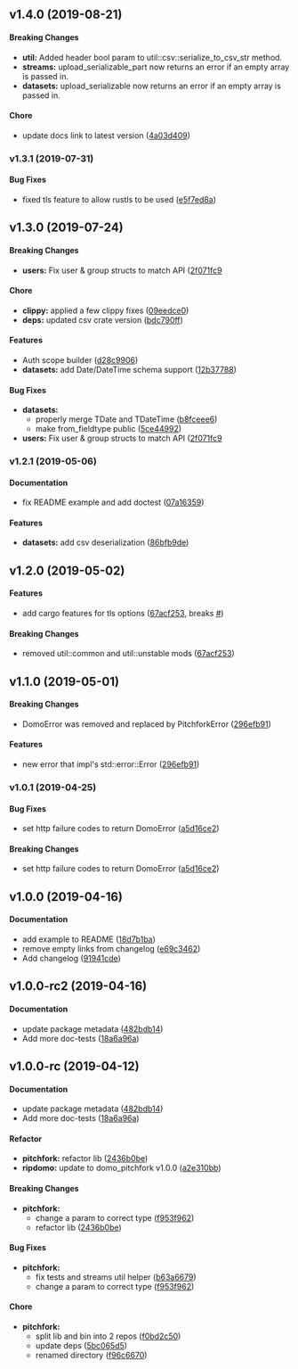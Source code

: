 <a name="v1.4.0"></a>
## v1.4.0 (2019-08-21)

#### Breaking Changes
* **util:** Added header bool param to util::csv::serialize_to_csv_str method.
* **streams:** upload_serializable_part now returns an error if an empty array is passed in.
* **datasets:** upload_serializable now returns an error if an empty array is passed in.

#### Chore

*   update docs link to latest version ([4a03d409](https://github.com/quantumZebraPDX/domo-pitchfork/commit/4a03d409b924e61ff91600e888df27512740ecdb))



<a name="v1.3.1"></a>
### v1.3.1 (2019-07-31)


#### Bug Fixes

*   fixed tls feature to allow rustls to be used ([e5f7ed8a](https://github.com/quantumZebraPDX/domo-pitchfork/commit/e5f7ed8a42bf33ff61de94ab6848eb769f683881))



<a name="v1.3.0"></a>
## v1.3.0 (2019-07-24)


#### Breaking Changes

* **users:**  Fix user & group structs to match API ([2f071fc9](https://github.com/quantumZebraPDX/domo-pitchfork/commit/2f071fc996ba17471e3fdb1dc595c4a8a533aa8f)

#### Chore

* **clippy:**  applied a few clippy fixes ([09eedce0](https://github.com/quantumZebraPDX/domo-pitchfork/commit/09eedce07ac33b953edd2ffe457eebed37bf27db))
* **deps:**  updated csv crate version ([bdc790ff](https://github.com/quantumZebraPDX/domo-pitchfork/commit/bdc790ffb7fa1ced42d40612ab3ca01e26fa2de9))

#### Features

*   Auth scope builder ([d28c9906](https://github.com/quantumZebraPDX/domo-pitchfork/commit/d28c99067fcda8119778cf060c58f8b3bd60ab31))
* **datasets:**  add Date/DateTime schema support ([12b37788](https://github.com/quantumZebraPDX/domo-pitchfork/commit/12b37788899b8434dcb9d49daa51e77c95fe07e5))

#### Bug Fixes

* **datasets:**
  *  properly merge TDate and TDateTime ([b8fceee6](https://github.com/quantumZebraPDX/domo-pitchfork/commit/b8fceee6c9ac843349cee338d86c071e9e216ef1))
  *  make from_fieldtype public ([5ce44992](https://github.com/quantumZebraPDX/domo-pitchfork/commit/5ce44992c032296d8adfebcf7e791b4fd3cbf227))
* **users:**  Fix user & group structs to match API ([2f071fc9](https://github.com/quantumZebraPDX/domo-pitchfork/commit/2f071fc996ba17471e3fdb1dc595c4a8a533aa8f)



<a name="v1.2.1"></a>
### v1.2.1 (2019-05-06)


#### Documentation

*   fix README example and add doctest ([07a16359](https://github.com/quantumZebraPDX/domo-pitchfork/commit/07a1635933ae14873884bc569cfb851c37b77758))

#### Features

* **datasets:**  add csv deserialization ([86bfb9de](https://github.com/quantumZebraPDX/domo-pitchfork/commit/86bfb9de2ddbbe80d979bccf4488566e7d0d9bda))



<a name="v1.2.0"></a>
## v1.2.0 (2019-05-02)


#### Features

*   add cargo features for tls options ([67acf253](https://github.com/quantumZebraPDX/domo-pitchfork/commit/67acf253f37d1b1d6069e87c24ffe2b468124947), breaks [#](https://github.com/quantumZebraPDX/domo-pitchfork/issues/))

#### Breaking Changes

*   removed util::common and util::unstable mods ([67acf253](https://github.com/quantumZebraPDX/domo-pitchfork/commit/67acf253f37d1b1d6069e87c24ffe2b468124947))



<a name="v1.1.0"></a>
## v1.1.0 (2019-05-01)


#### Breaking Changes

*   DomoError was removed and replaced by PitchforkError ([296efb91](https://github.com/quantumZebraPDX/domo-pitchfork/commit/296efb9132a94e25732a21950ad2c0c8c1afee6e))

#### Features

*   new error that impl's std::error::Error ([296efb91](https://github.com/quantumZebraPDX/domo-pitchfork/commit/296efb9132a94e25732a21950ad2c0c8c1afee6e))



<a name="v1.0.1"></a>
### v1.0.1 (2019-04-25)


#### Bug Fixes

*   set http failure codes to return DomoError ([a5d16ce2](https://github.com/quantumZebraPDX/domo-pitchfork/commit/a5d16ce2cefcc5971cb6c7c3e65a937c25430f02))

#### Breaking Changes

*   set http failure codes to return DomoError ([a5d16ce2](https://github.com/quantumZebraPDX/domo-pitchfork/commit/a5d16ce2cefcc5971cb6c7c3e65a937c25430f02))



<a name="v1.0.0"></a>
## v1.0.0 (2019-04-16)


#### Documentation

*   add example to README ([18d7b1ba](https://github.com/quantumZebraPDX/domo-pitchfork/commit/18d7b1baf51da53d49700e2d7d7026a1b9bce71e))
*   remove empty links from changelog ([e69c3462](https://github.com/quantumZebraPDX/domo-pitchfork/commit/e69c3462e3716befd3128d534d9ca5d02e3021e3))
*   Add changelog ([91941cde](https://github.com/quantumZebraPDX/domo-pitchfork/commit/91941cded1265001645ef61fda5f38e1011a0d52))



<a name="v1.0.0-rc2"></a>
## v1.0.0-rc2 (2019-04-16)


#### Documentation

*   update package metadata ([482bdb14](https://github.com/quantumZebraPDX/domo-pitchfork/commit/482bdb14657927757476baa51136b5cfb09d29de))
*   Add more doc-tests ([18a6a96a](https://github.com/quantumZebraPDX/domo-pitchfork/commit/18a6a96acfabf253bf905768d6a0e1e0081ccf4d))



<a name="v1.0.0-rc"></a>
## v1.0.0-rc (2019-04-12)


#### Documentation

*   update package metadata ([482bdb14](https://github.com/quantumZebraPDX/domo-pitchfork/commit/482bdb14657927757476baa51136b5cfb09d29de))
*   Add more doc-tests ([18a6a96a](https://github.com/quantumZebraPDX/domo-pitchfork/commit/18a6a96acfabf253bf905768d6a0e1e0081ccf4d))

#### Refactor

* **pitchfork:**  refactor lib ([2436b0be](https://github.com/quantumZebraPDX/domo-pitchfork/commit/2436b0be297793bc74375efa8968668d842ac13a))
* **ripdomo:**  update to domo_pitchfork v1.0.0 ([a2e310bb](https://github.com/quantumZebraPDX/domo-pitchfork/commit/a2e310bbaa778435b156f60f4212bc101f5ddf43))

#### Breaking Changes

* **pitchfork:**
  *  change a param to correct type ([f953f962](https://github.com/quantumZebraPDX/domo-pitchfork/commit/f953f9627dab447291a5c7dd00f85c0127419ead))
  *  refactor lib ([2436b0be](https://github.com/quantumZebraPDX/domo-pitchfork/commit/2436b0be297793bc74375efa8968668d842ac13a))

#### Bug Fixes

* **pitchfork:**
  *  fix tests and streams util helper ([b63a6679](https://github.com/quantumZebraPDX/domo-pitchfork/commit/b63a66799e676aa27d7fc0508d5422918c54d560))
  *  change a param to correct type ([f953f962](https://github.com/quantumZebraPDX/domo-pitchfork/commit/f953f9627dab447291a5c7dd00f85c0127419ead))

#### Chore

* **pitchfork:**
  *  split lib and bin into 2 repos ([f0bd2c50](https://github.com/quantumZebraPDX/domo-pitchfork/commit/f0bd2c50e1cb8b36d3b06c3a2feaf640a91081d7))
  *  update deps ([5bc065d5](https://github.com/quantumZebraPDX/domo-pitchfork/commit/5bc065d50e627a7123e30bc66573c0aafce2fc84))
  *  renamed directory ([f96c6670](https://github.com/quantumZebraPDX/domo-pitchfork/commit/f96c6670c160e9a246563fdf3f482c11ed89226b))
